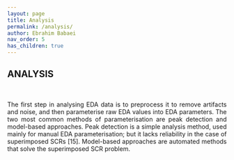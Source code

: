 ```yaml
---
layout: page
title: Analysis
permalink: /analysis/
author: Ebrahim Babaei
nav_order: 5
has_children: true
---
```


## ANALYSIS
<br>
<p align="justify">
The first step in analysing EDA data is to preprocess it to remove artifacts and noise, and then parameterise raw EDA
values into EDA parameters. The two most common methods of parameterisation are peak detection and model-based
approaches. Peak detection is a simple analysis method, used mainly for manual EDA parameterisation; but it lacks
reliability in the case of superimposed SCRs [15]. Model-based approaches are automated methods that solve the
    superimposed SCR problem.</p>